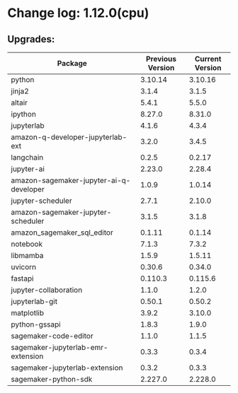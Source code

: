 # Change log: 1.12.0(cpu)

## Upgrades: 

Package | Previous Version | Current Version
---|---|---
python|3.10.14|3.10.16
jinja2|3.1.4|3.1.5
altair|5.4.1|5.5.0
ipython|8.27.0|8.31.0
jupyterlab|4.1.6|4.3.4
amazon-q-developer-jupyterlab-ext|3.2.0|3.4.5
langchain|0.2.5|0.2.17
jupyter-ai|2.23.0|2.28.4
amazon-sagemaker-jupyter-ai-q-developer|1.0.9|1.0.14
jupyter-scheduler|2.7.1|2.10.0
amazon-sagemaker-jupyter-scheduler|3.1.5|3.1.8
amazon_sagemaker_sql_editor|0.1.11|0.1.14
notebook|7.1.3|7.3.2
libmamba|1.5.9|1.5.11
uvicorn|0.30.6|0.34.0
fastapi|0.110.3|0.115.6
jupyter-collaboration|1.1.0|1.2.0
jupyterlab-git|0.50.1|0.50.2
matplotlib|3.9.2|3.10.0
python-gssapi|1.8.3|1.9.0
sagemaker-code-editor|1.1.0|1.1.5
sagemaker-jupyterlab-emr-extension|0.3.3|0.3.4
sagemaker-jupyterlab-extension|0.3.2|0.3.3
sagemaker-python-sdk|2.227.0|2.228.0
